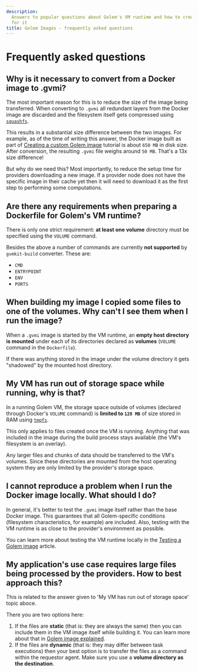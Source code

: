 ```yaml
---
description:
  Answers to popular questions about Golem's VM runtime and how to create images
  for it
title: Golem Images - frequently asked questions
---
```


# Frequently asked questions

## Why is it necessary to convert from a Docker image to .gvmi?

The most important reason for this is to reduce the size of the image being transferred. When converting to `.gvmi` all redundant layers from the Docker image are discarded and the filesystem itself gets compressed using [`squashfs`](https://www.kernel.org/doc/html/latest/filesystems/squashfs.html).

This results in a substantial size difference between the two images. For example, as of the time of writing this answer, the Docker image built as part of [Creating a custom Golem image](/docs/creators/javascript/tutorials/building-custom-image) tutorial is about `650 MB` in disk size. After conversion, the resulting `.gvmi` file weighs around `50 MB`. That's a 13x size difference!

But why do we need this? Most importantly, to reduce the setup time for providers downloading a new image. If a provider node does not have the specific image in their cache yet then it will need to download it as the first step to performing some computations.

## Are there any requirements when preparing a Dockerfile for Golem's VM runtime?

There is only one strict requirement: **at least one volume** directory must be specified using the `VOLUME` command.

Besides the above a number of commands are currently **not supported** by `gvmkit-build` converter. These are:

* `CMD`
* `ENTRYPOINT`
* `ENV`
* `PORTS`

## When building my image I copied some files to one of the volumes. Why can't I see them when I run the image?

When a `.gvmi` image is started by the VM runtime, an **empty host directory is mounted** under each of its directories declared as **volumes** (`VOLUME` command in the `Dockerfile`).

If there was anything stored in the image under the volume directory it gets "shadowed" by the mounted host directory.

## My VM has run out of storage space while running, why is that?

In a running Golem VM, the storage space outside of volumes (declared through Docker's `VOLUME` command) is **limited to `128 MB`** of size stored in RAM using [`tmpfs`](https://www.kernel.org/doc/html/latest/filesystems/tmpfs.html).

This only applies to files created once the VM is running. Anything that was included in the image during the build process stays available (the VM's filesystem is an overlay).

Any larger files and chunks of data should be transferred to the VM's volumes. Since these directories are mounted from the host operating system they are only limited by the provider's storage space.

## I cannot reproduce a problem when I run the Docker image locally. What should I do?

In general, it's better to test the `.gvmi` image itself rather than the base Docker image. This guarantees that all Golem-specific conditions (filesystem characteristics, for example) are included. Also, testing with the VM runtime is as close to the provider's environment as possible.

You can learn more about testing the VM runtime locally in the [Testing a Golem image](/docs/creators/javascript/tutorials/testing-golem-image) article.

## My application's use case requires large files being processed by the providers. How to best approach this?

This is related to the answer given to 'My VM has run out of storage space' topic aboce.

There you are two options here:

1. If the files are **static** (that is: they are always the same) then you can include them in the VM image itself while building it. You can learn more about that in [Golem image explained](/docs/creators/javascript/guides/golem-images).
2. If the files are **dynamic** (that is: they may differ between task executions) then your best option is to transfer the files as a command within the requestor agent. Make sure you use a **volume directory as the destination**.



